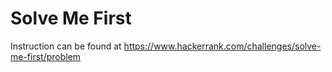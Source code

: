 # Solve Me First
Instruction can be found at https://www.hackerrank.com/challenges/solve-me-first/problem

